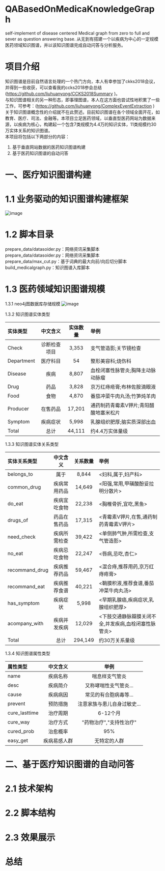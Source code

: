 # QABasedOnMedicaKnowledgeGraph
self-implement of disease centered Medical graph from zero to full and sever as question answering base. 从无到有搭建一个以疾病为中心的一定规模医药领域知识图谱，并以该知识图谱完成自动问答与分析服务。

# 项目介绍
知识图谱是目前自然语言处理的一个热门方向，本人有幸参加了ckks2018会议，并得到一些收获，可以查看我的ccks2018参会总结(https://github.com/liuhuanyong/CCKS2018Summary )。  
与知识图谱相关的另一种形态，即事理图谱，本人在这方面也尝试性地积累了一些工作，可参考：(https://github.com/liuhuanyong/ComplexEventExtraction )  
关于知识图谱概念性的介绍就不在此赘述。目前知识图谱在各个领域全面开花，如教育、医疗、司法、金融等。本项目立足医药领域，以垂直型医药网站为数据来源，以疾病为核心，构建起一个包含7类规模为4.4万的知识实体，11类规模约30万实体关系的知识图谱。    
本项目将包括以下两部分的内容：
1) 基于垂直网站数据的医药知识图谱构建
2) 基于医药知识图谱的自动问答

# 一、医疗知识图谱构建
# 1.1 业务驱动的知识图谱构建框架
![image](https://github.com/liuhuanyong/QABasedOnMedicalKnowledgeGraph/blob/master/img/kg_route.png)

# 1.2 脚本目录
prepare_data/datasoider.py：网络资讯采集脚本  
prepare_data/datasoider.py：网络资讯采集脚本  
prepare_data/max_cut.py：基于词典的最大向前/向后切分脚本  
build_medicalgraph.py：知识图谱入库脚本    　　

# 1.3 医药领域知识图谱规模
1.3.1 neo4j图数据库存储规模
![image](https://github.com/liuhuanyong/QABasedOnMedicalKnowledgeGraph/blob/master/img/graph_summary.png)

1.3.2 知识图谱实体类型

| 实体类型 | 中文含义 | 实体数量 |举例 |
| :--- | :---: | :---: | :--- |
| Check | 诊断检查项目 | 3,353| 支气管造影;关节镜检查|
| Department | 医疗科目 | 54 |  整形美容科;烧伤科|
| Disease | 疾病 | 8,807 |  血栓闭塞性脉管炎;胸降主动脉动脉瘤|
| Drug | 药品 | 3,828 |  京万红痔疮膏;布林佐胺滴眼液|
| Food | 食物 | 4,870 |  番茄冲菜牛肉丸汤;竹笋炖羊肉|
| Producer | 在售药品 | 17,201 |  通药制药青霉素V钾片;青阳醋酸地塞米松片|
| Symptom | 疾病症状 | 5,998 |  乳腺组织肥厚;脑实质深部出血|
| Total | 总计 | 44,111 | 约4.4万实体量级|

1.3.3 知识图谱实体关系类型

| 实体关系类型 | 中文含义 | 关系数量 | 举例|
| :--- | :---: | :---: | :--- |
| belongs_to | 属于 | 8,844| <妇科,属于,妇产科>|
| common_drug | 疾病常用药品 | 14,649 | <阳强,常用,甲磺酸酚妥拉明分散片>|
| do_eat |疾病宜吃食物 | 22,238| <胸椎骨折,宜吃,黑鱼>|
| drugs_of |  药品在售药品 | 17,315| <青霉素V钾片,在售,通药制药青霉素V钾片>|
| need_check | 疾病所需检查 | 39,422| <单侧肺气肿,所需检查,支气管造影>|
| no_eat | 疾病忌吃食物 | 22,247| <唇病,忌吃,杏仁>|
| recommand_drug | 疾病推荐药品 | 59,467 | <混合痔,推荐用药,京万红痔疮膏>|
| recommand_eat | 疾病推荐食谱 | 40,221 | <鞘膜积液,推荐食谱,番茄冲菜牛肉丸汤>|
| has_symptom | 疾病症状 | 5,998 |  <早期乳腺癌,疾病症状,乳腺组织肥厚>|
| acompany_with | 疾病并发疾病 | 12,029 | <下肢交通静脉瓣膜关闭不全,并发疾病,血栓闭塞性脉管炎>|
| Total | 总计 | 294,149 | 约30万关系量级|

1.3.4 知识图谱属性类型

| 属性类型 | 中文含义 | 举例 |
| :--- | :---: | :---: |
| name | 疾病名称 | 喘息样支气管炎 |
| desc | 疾病简介 | 又称哮喘性支气管炎... |
| cause | 疾病病因 | 常见的有合胞病毒等...|
| prevent | 预防措施 | 注意家族与患儿自身过敏史... |
| cure_lasttime | 治疗周期 | 6-12个月 |
| cure_way | 治疗方式 | "药物治疗","支持性治疗" |
| cured_prob | 治愈概率 | 95% |
| easy_get | 疾病易感人群 | 无特定的人群 |


# 二、基于医疗知识图谱的自动问答
# 2.1 技术架构

# 2.2 脚本结构

# 2.3 效果展示



# 总结











